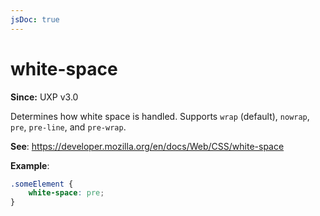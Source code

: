 ```yaml
---
jsDoc: true
---
```

# white-space

**Since:**  UXP v3.0

Determines how white space is handled. Supports `wrap` (default), `nowrap`, `pre`, `pre-line`, and `pre-wrap`.

**See**: https://developer.mozilla.org/en/docs/Web/CSS/white-space

**Example**:

```css
.someElement {
    white-space: pre;
}
```
